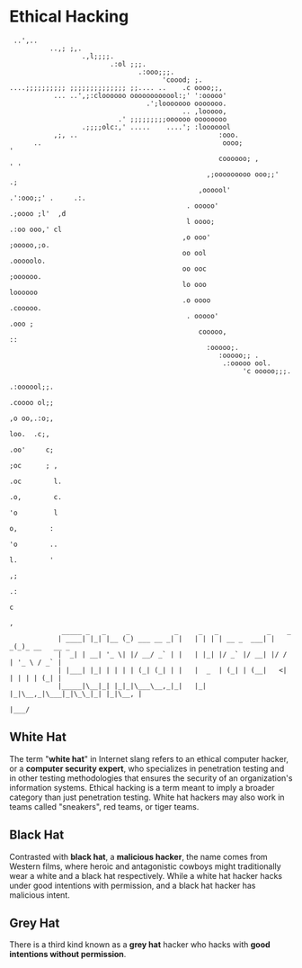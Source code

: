 # Ethical Hacking

```
 ..',..                                                                                         
          ..,; ;,.                                                                              
                  .,l;;;;.                                                                      
                         .:ol ;;;.                                                              
                                .:ooo;;;.                                                       
                                      'coood; ;.                                                
....;;;;;;;;;; ;;;;;;;;;;;;;; ;;.... ..    .c oooo;;,                                           
           ... ..',;:cloooooo oooooooooool:;' ':ooooo'                                          
                                  .';looooooo ooooooo.                                          
                                           .. ,looooo,                                          
                           .' ;;;;;;;;;oooooo oooooooo                                          
                  .;;;;olc:,' .....    ....'; :looooool                                         
           ,;, ..                                   :ooo.                                       
      ..                                             oooo;             '                        
                                                    coooooo; ,            ' '                   
                                                 ,;ooooooooo ooo;;'          .;                 
                                               ,oooool'        .':ooo;;' .     .:.              
                                            . ooooo'                 .;oooo ;l'  ,d             
                                            l oooo;                    .:oo ooo,' cl            
                                           ,o ooo'                          ;ooooo,;o.          
                                           oo ool                             .ooooolo.         
                                           oo ooc                               ;oooooo.        
                                           lo ooo                                loooooo        
                                           .o oooo                                .cooooo.      
                                            . ooooo'                                  .ooo ;    
                                               cooooo,                                  ::      
                                                 :ooooo;.                                       
                                                    :ooooo;; .                                  
                                                     .:ooooo ool.                               
                                                          'c ooooo;;;.                          
                                                                .:oooool;;.                     
                                                                     .coooo ol;;                
                                                                         ,o oo,.:o;,            
                                                                             loo.  .c;,         
                                                                              .oo'     c;       
                                                                                ;oc      ; ,    
                                                                                 .oc        l.  
                                                                                  .o,        c. 
                                                                                   'o         l 
                                                                                    o,        : 
                                                                                    'o        ..
                                                                                     l.        '
                                                                                     ,;         
                                                                                     .:         
                                                                                      c         
                                                                                      ,         
             _____ _   _     _           _     _   _            _    _             
            | ____| |_| |__ (_) ___ __ _| |   | | | | __ _  ___| | _(_)_ __   __ _ 
            |  _| | __| '_ \| |/ __/ _` | |   | |_| |/ _` |/ __| |/ / | '_ \ / _` |
            | |___| |_| | | | | (_| (_| | |   |  _  | (_| | (__|   <| | | | | (_| |
            |_____|\__|_| |_|_|\___\__,_|_|   |_| |_|\__,_|\___|_|\_\_|_| |_|\__, |
                                                                             |___/
```

## White Hat

The term "**white hat**" in Internet slang refers to an ethical computer hacker, or a **computer security expert**, who specializes in penetration testing and in other testing methodologies that ensures the security of an organization's information systems. Ethical hacking is a term meant to imply a broader category than just penetration testing. White hat hackers may also work in teams called "sneakers", red teams, or tiger teams.

## Black Hat

Contrasted with **black hat**, a **malicious hacker**, the name comes from Western films, where heroic and antagonistic cowboys might traditionally wear a white and a black hat respectively. While a white hat hacker hacks under good intentions with permission, and a black hat hacker has malicious intent.

## Grey Hat
There is a third kind known as a **grey hat** hacker who hacks with **good intentions without permission**.
